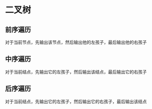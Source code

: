 # 二叉树

## 前序遍历

对于当前节点，先输出该节点，然后输出他的左孩子，最后输出他的右孩子

## 中序遍历

对于当前结点，先输出它的左孩子，然后输出该结点，最后输出它的右孩子

## 后序遍历

对于当前结点，先输出它的左孩子，然后输出它的右孩子，最后输出该结点
